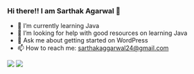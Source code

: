 ### Hi there!! I am Sarthak Agarwal 👋

<!--
**SarthakA24/SarthakA24** is a ✨ _special_ ✨ repository because its `README.md` (this file) appears on your GitHub profile.
-->

- 🌱 I’m currently learning Java
- 🤔 I’m looking for help with good resources on learning Java
- 💬 Ask me about getting started on WordPress
- 📫 How to reach me: sarthakaggarwal24@gmail.com

<img src = "https://komarev.com/ghpvc/?username=SarthakA24">

<img src="https://github-readme-stats.vercel.app/api?username=SarthakA24&show_icons=true&locale=en"> 

<!-- <img align="center" src="https://github-readme-streak-stats.herokuapp.com/?user=SarthakA24"> -->
